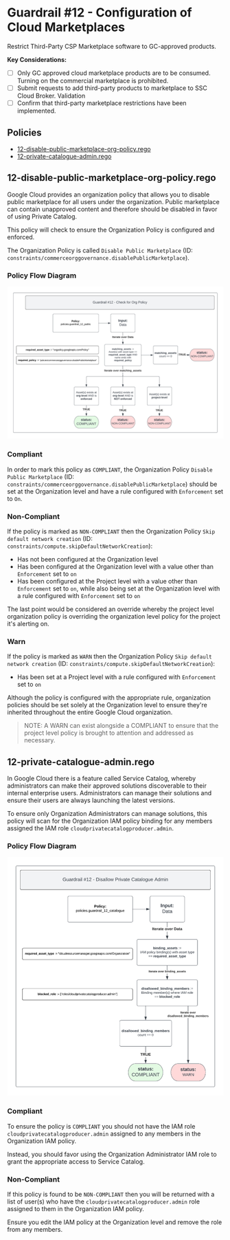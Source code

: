 # Guardrail #12 - Configuration of Cloud Marketplaces

Restrict Third-Party CSP Marketplace software to GC-approved products.

**Key Considerations:**

- [ ] Only GC approved cloud marketplace products are to be consumed. Turning on the commercial marketplace is prohibited.
- [ ] Submit requests to add third-party products to marketplace to SSC Cloud Broker.
Validation
- [ ] Confirm that third-party marketplace restrictions have been implemented.

## Policies

- [12-disable-public-marketplace-org-policy.rego](./12-disable-public-marketplace-org-policy.rego)
- [12-private-catalogue-admin.rego](./12-private-catalogue-admin.rego)

## 12-disable-public-marketplace-org-policy.rego

Google Cloud provides an organization policy that allows you to disable public marketplace for all users under the organization. Public marketplace can contain unapproved content and therefore should be disabled in favor of using Private Catalog.

This policy will check to ensure the Organization Policy is configured and enforced.

The Organization Policy is called `Disable Public Marketplace` (ID: `constraints/commerceorggovernance.disablePublicMarketplace`).

### Policy Flow Diagram

![12-disable-public-marketplace-org-policy](../../policy_diagrams/12-disable-public-marketplace-org-policy.png "12-disable-public-marketplace-org-policy")

### Compliant

In order to mark this policy as `COMPLIANT`, the Organization Policy `Disable Public Marketplace` (ID: `constraints/commerceorggovernance.disablePublicMarketplace`) should be set at the Organization level and have a rule configured with `Enforcement` set to `On`.

### Non-Compliant

If the policy is marked as `NON-COMPLIANT` then the Organization Policy `Skip default network creation` (ID: `constraints/compute.skipDefaultNetworkCreation`):

- Has not been configured at the Organization level
- Has been configured at the Organization level with a value other than `Enforcement` set to `on`
- Has been configured at the Project level with a value other than `Enforcement` set to `on`, while also being set at the Organization level with a rule configured with `Enforcement` set to `on`

The last point would be considered an override whereby the project level organization policy is overriding the organization level policy for the project it's alerting on.

### Warn

If the policy is marked as `WARN` then the Organization Policy `Skip default network creation` (ID: `constraints/compute.skipDefaultNetworkCreation`):

- Has been set at a Project level with a rule configured with `Enforcement` set to `on`

Although the policy is configured with the appropriate rule, organization policies should be set solely at the Organization level to ensure they're inherited throughout the entire Google Cloud organization.

>NOTE: A WARN can exist alongside a COMPLIANT to ensure that the project level policy is brought to attention and addressed as necessary.

## 12-private-catalogue-admin.rego

In Google Cloud there is a feature called Service Catalog, whereby administrators can make their approved solutions discoverable to their internal enterprise users. Administrators can manage their solutions and ensure their users are always launching the latest versions.

To ensure only Organization Administrators can manage solutions, this policy will scan for the Organization IAM policy binding for any members assigned the IAM role `cloudprivatecatalogproducer.admin`.

### Policy Flow Diagram

![12-private-catalogue-admin](../../policy_diagrams/12-private-catalogue-admin.png "12-private-catalogue-admin")

### Compliant

To ensure the policy is `COMPLIANT` you should not have the IAM role `cloudprivatecatalogproducer.admin` assigned to any members in the Organization IAM policy.

Instead, you should favor using the Organization Administrator IAM role to grant the appropriate access to Service Catalog.

### Non-Compliant

If this policy is found to be `NON-COMPLIANT` then you will be returned with a list of user(s) who have the `cloudprivatecatalogproducer.admin` role assigned to them in the Organization IAM policy.

Ensure you edit the IAM policy at the Organization level and remove the role from any members.
